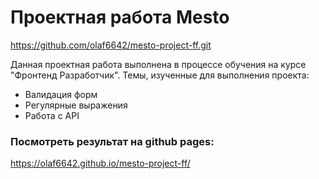 # Проектная работа Mesto
https://github.com/olaf6642/mesto-project-ff.git

Данная проектная работа выполнена в процессе обучения на курсе "Фронтенд Разработчик".
Темы, изученные для выполнения проекта:
* Валидация форм
* Регулярные выражения
* Работа с API

### Посмотреть результат на github pages:
https://olaf6642.github.io/mesto-project-ff/
